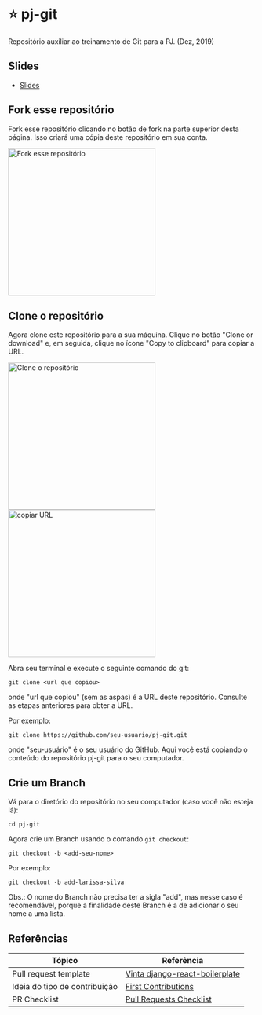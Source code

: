 # :star: pj-git
Repositório auxiliar ao treinamento de Git para a PJ. (Dez, 2019)


## Slides
- [Slides](bit.ly/pj-git)


## Fork esse repositório
Fork  esse repositório clicando no botão de fork  na parte superior desta página.
Isso criará uma cópia deste repositório em sua conta.

<img width="300" src="https://i.imgur.com/bQ4GWBK.png" alt="Fork esse repositório" />


## Clone o repositório
Agora clone este repositório para a sua máquina. Clique no botão "Clone or download" e, em seguida, clique no ícone "Copy to clipboard" para copiar a URL.

<img width="300" src="https://i.imgur.com/psXtajj.png" alt="Clone o repositório" />
<img width="300" src="https://i.imgur.com/6lcwvN4.png" alt="copiar URL" />

Abra seu terminal e execute o seguinte comando do git:
```
git clone <url que copiou>
```
onde "url que copiou" (sem as aspas) é a URL deste repositório. Consulte as etapas anteriores para obter a URL.

Por exemplo:
```
git clone https://github.com/seu-usuario/pj-git.git
```
onde "seu-usuário" é o seu usuário do GitHub. Aqui você está copiando o conteúdo do repositório pj-git para o seu computador.


## Crie um Branch

Vá para o diretório do repositório no seu computador (caso você não esteja lá):
```
cd pj-git
```

Agora crie um Branch usando o comando `git checkout`:
```
git checkout -b <add-seu-nome>
```

Por exemplo:
```
git checkout -b add-larissa-silva
```
Obs.: O nome do Branch não precisa ter a sigla "add", mas nesse caso é recomendável, porque a finalidade deste Branch é a de adicionar o seu nome a uma lista.

## Referências
| Tópico | Referência |
| --- | --- |
| Pull request template |[Vinta django-react-boilerplate](https://github.com/vintasoftware/django-react-boilerplate/blob/master/.github/PULL_REQUEST_TEMPLATE.md)|
| Ideia do tipo de contribuição| [First Contributions](https://github.com/firstcontributions/first-contributions)|
| PR Checklist | [Pull Requests Checklist](https://devchecklists.com/pull-requests-checklist/) |

